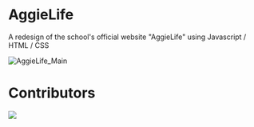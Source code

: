 # AggieLife

A redesign of the school's official website "AggieLife" using Javascript / HTML / CSS

![AggieLife_Main](https://github.com/mardrea1221/AggieLife/assets/60300068/2c404dab-ea2a-4de8-a4fd-41f776529c99)

# Contributors
<a href="https://github.com/mardrea1221/AggieLife/graphs/contributors">
  <img src="https://contrib.rocks/image?repo=mardrea1221/AggieLife" />
</a>
